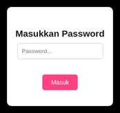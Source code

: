 <!DOCTYPE html>
<html lang="en">
<head>
  <meta charset="UTF-8" />
  <meta name="viewport" content="width=device-width, initial-scale=1.0" />
  <title>Happy National Girslfriend Day Sayangg</title>
  <link href="https://fonts.googleapis.com/css2?family=Dancing+Script&family=Poppins:wght@400;700&display=swap" rel="stylesheet">
  <style>
    * { margin: 0; padding: 0; box-sizing: border-box; font-family: 'Poppins', sans-serif; }
    body, html { height: 100%; overflow: hidden; background: black; }
    video { position: fixed; top: 0; left: 0; width: 100vw; height: 100vh; object-fit: cover; z-index: -1; }
    .content { position: relative; z-index: 1; color: white; text-align: center; top: 50%; transform: translateY(-50%); padding: 20px; background: rgba(0,0,0,0.5); border-radius: 15px; max-width: 90%; margin: auto; }
    h1 { font-size: 3em; margin-bottom: 10px; color: #ff80ab; font-family: 'Poppins', cursive; }
    p { font-size: 1.2em; margin-top: 10px; }
    button { margin-top: 20px; padding: 10px 20px; background: #ff4081; border: none; color: white; border-radius: 10px; cursor: pointer; font-size: 1em; }
    button:hover { background: #e91e63; }
    #music-btn { position: fixed; bottom: 20px; right: 20px; }
    #music-btn button { border-radius: 50%; padding: 15px; font-size: 1.2em; background: #ff4081; border: none; color: white; }

    .photo { margin-top: 20px; border-radius: 15px; box-shadow: 0 4px 10px rgba(0,0,0,0.5); width: 200px; height: auto; }
    .letter { margin-top: 20px; background: rgba(255,255,255,0.9); color: #880e4f; padding: 15px; border-radius: 10px; font-size: 1em; font-family: 'Poppins', cursive; }
  </style>
</head>
<body>
<!-- 🔒 Popup Password -->
<div id="password-overlay" style="position:fixed;top:0;left:0;width:100%;height:100%;background:#000;display:flex;justify-content:center;align-items:center;z-index:999;">
  <div style="background:white;padding:20px;border-radius:10px;text-align:center;">
    <h2 style="margin-bottom:10px;">Masukkan Password</h2>
    <input type="password" id="password-input" placeholder="Password..." style="padding:10px;border-radius:5px;border:1px solid #ccc;" />
    <br><br>
    <button onclick="checkPassword()" style="padding:10px 20px;background:#ff4081;color:white;border:none;border-radius:5px;">Masuk</button>
    <p id="error" style="color:red;margin-top:10px;"></p>
  </div>
</div>

<script>
  function checkPassword() {
    const input = document.getElementById("password-input").value;
    const correctPassword = "noid160325"; // Ganti ini sesuai keinginan
    if (input === correctPassword) {
      document.getElementById("password-overlay").style.display = "none";
    } else {
      document.getElementById("error").innerText = "Password salah 😢";
    }
  }
</script>


  <video autoplay muted loop playsinline style="width:100vw;height:100vh;object-fit:cover;">
  <source src="backg.mp4" type="video/mp4">
  Video tidak didukung oleh browser Anda.
</video>


  <div class="content">
    <h1>Happy National Girlfriend Day❤️</h1>
    <p>Halooo sayangg hehee hari Girlfriend palee😭</p>
    <p>hehee nda ku tauu sayanggkuu jadii cukupp simpel ji yang kubikin, maap yaa sayangggg💖</p>
    <p>tapii nda penting hari ini hari girlfriend atau apalah</p>
    <p>bakalann selalu ka rayakann apapunn tentangg kita sayanggg</p>

    <img src="imgfoto-kita.jpg" alt="Kita" class="photo" />

    <div class="letter">
      makasiiii sayanggg...<br/>
      makasiii karna bisa diberikan kesempatan untuk bisaa sama kita, bisa jaga kii, temanii kii, makasii sayangggku atas segala hal yang selaluu diusahakan dan selalu sabar juga hadapii ka sayangggg💖
    </div>

    <button onclick="playMusic()">Putar Musik 🎵</button>
  </div>

  <div id="music-btn" style="display:none;">
    <button onclick="playMusic()">🎵</button>
  </div>

  <audio id="bg-music" autoplay loop>
    <source src="monokrom.mp3" type="audio/mp3" />
  </audio>

  <script>
    function playMusic() {
      const music = document.getElementById("bg-music");
      music.play().catch(() => {});
      document.getElementById("music-btn").style.display = "none";
    }

    window.addEventListener('DOMContentLoaded', () => {
      document.getElementById("music-btn").style.display = "block";
    });
  </script>
</body>
</html>
